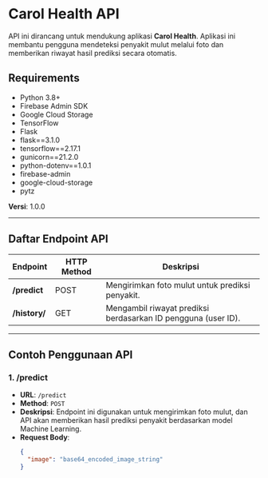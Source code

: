 # Carol Health API

API ini dirancang untuk mendukung aplikasi **Carol Health**. Aplikasi ini membantu pengguna mendeteksi penyakit mulut melalui foto dan memberikan riwayat hasil prediksi secara otomatis.

## Requirements

- Python 3.8+
- Firebase Admin SDK
- Google Cloud Storage
- TensorFlow
- Flask
- flask==3.1.0
- tensorflow==2.17.1
- gunicorn==21.2.0
- python-dotenv==1.0.1
- firebase-admin
- google-cloud-storage
- pytz
  
**Versi**: 1.0.0

---

## Daftar Endpoint API

| Endpoint           | HTTP Method | Deskripsi                                                              |
|--------------------|-------------|------------------------------------------------------------------------|
| **/predict**       | POST        | Mengirimkan foto mulut untuk prediksi penyakit.                        |
| **/history/<uid>** | GET         | Mengambil riwayat prediksi berdasarkan ID pengguna (user ID).          |

---

## Contoh Penggunaan API

### 1. **/predict**
- **URL**: `/predict`
- **Method**: `POST`
- **Deskripsi**: Endpoint ini digunakan untuk mengirimkan foto mulut, dan API akan memberikan hasil prediksi penyakit berdasarkan model Machine Learning.
- **Request Body**:
  ```json
  {
    "image": "base64_encoded_image_string"
  }
